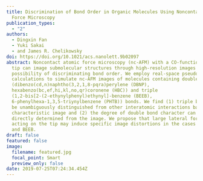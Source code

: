 ```yaml
---
title: Discrimination of Bond Order in Organic Molecules Using Noncontact Atomic
  Force Microscopy
publication_types:
  - "2"
authors:
  - Dingxin Fan
  - Yuki Sakai
  - and James R. Chelikowsky
doi: https://doi.org/10.1021/acs.nanolett.9b02097
abstract: Noncontact atomic force microscopy (nc-AFM) with a CO-functionalized
  tip can image submolecular structures through high-resolution images with the
  possibility of discriminating bond order. We employ real-space pseudopotential
  calculations to simulate nc-AFM images of molecules containing double
  (dibenzo(cd,n)naphtho(3,2,1,8-pqra)perylene (DBNP),
  hexabenzo(bc,ef,hi,kl,no,qr)coronene (HBC)) and triple
  (1,2-bis[2-(2-ethynylphenyl)ethynyl]-benzene (BEEB),
  6-phenylhexa-1,3,5-triynylbenzene (PHTB)) bonds. We find (1) triple bonds can
  be unambiguously distinguished from other interatomic interactions based on a
  characteristic image and (2) the degree of double bond character can be
  directly determined from the image. We propose that large lateral forces
  acting on the tip may induce specific image distortions in the cases of DBNP
  and BEEB.
draft: false
featured: false
image:
  filename: featured.jpg
  focal_point: Smart
  preview_only: false
date: 2019-07-25T07:24:34.454Z
---
```

